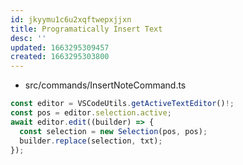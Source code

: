 ```yaml
---
id: jkyymu1c6u2xqftwepxjjxn
title: Programatically Insert Text
desc: ''
updated: 1663295309457
created: 1663295303800
---
```


- src/commands/InsertNoteCommand.ts

```ts
const editor = VSCodeUtils.getActiveTextEditor()!;
const pos = editor.selection.active;
await editor.edit((builder) => {
  const selection = new Selection(pos, pos);
  builder.replace(selection, txt);
});
```